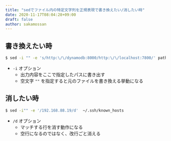 ```yaml
---
title: "sedでファイル内の特定文字列を正規表現で書き換えたい/消したい時"
date: 2020-11-17T08:04:28+09:00
draft: false
author: sakamossan
---
```


## 書き換えたい時

```bash
$ sed -i "" -e 's/http:\/\/dynamodb:8000/http:\/\/localhost:7800/' path/to/targetfile
```

- `-i` オプション
    - 出力内容をここで指定したパスに書き出す
    - 空文字 `""` を指定すると元のファイルを書き換える挙動になる


## 消したい時

```bash
$ sed -i"" -e '/192.168.88.19/d'  ~/.ssh/known_hosts
```

- `/d` オプション
    - マッチする行を消す動作になる
    - 空行になるのではなく、改行ごと消える
